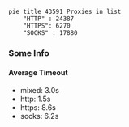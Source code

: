 
```mermaid
pie title 43591 Proxies in list
    "HTTP" : 24387
    "HTTPS": 6270
    "SOCKS" : 17880
```

### Some Info
#### Average Timeout

- mixed: 3.0s
- http: 1.5s
- https: 8.6s
- socks: 6.2s
